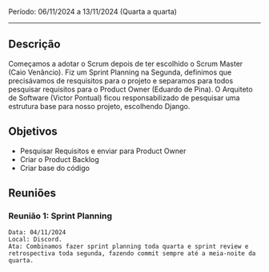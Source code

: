 Período: 06/11/2024 a 13/11/2024 (Quarta a quarta)

***
## Descrição
Começamos a adotar o Scrum depois de ter escolhido o Scrum Master (Caio Venâncio). Fiz um Sprint Planning na Segunda, definimos que precisávamos de resquisitos para o projeto e separamos para todos pesquisar requisitos para o Product Owner (Eduardo de Pina). O Arquiteto de Software (Victor Pontual) ficou responsabilizado de pesquisar uma estrutura base para nosso projeto, escolhendo Django. 

## Objetivos
- Pesquisar Requisitos e enviar para Product Owner
- Criar o Product Backlog
- Criar base do código

## Reuniões
### Reunião 1: Sprint Planning
    Data: 04/11/2024
    Local: Discord.
    Ata: Combinamos fazer sprint planning toda quarta e sprint review e retrospectiva toda segunda, fazendo commit sempre até a meia-noite da quarta.

